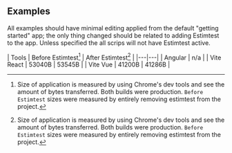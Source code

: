 ## Examples

All examples should have minimal editing applied from the default "getting started" app; the only thing changed should be related to adding Estimtest to the app. Unless specified the all scrips will not have Estimtest active.

| Tools | Before Estimtest[^1] | After Estimtest[^1] |
|---|---|
| Angular | n/a |
| Vite React | 53040B | 53545B |
| Vite Vue | 41200B | 41286B |

[^1]: Size of application is measured by using Chrome's dev tools and see the amount of bytes transferred. Both builds were production. `Before Estimtest` sizes were measured by entirely removing estimtest from the project.